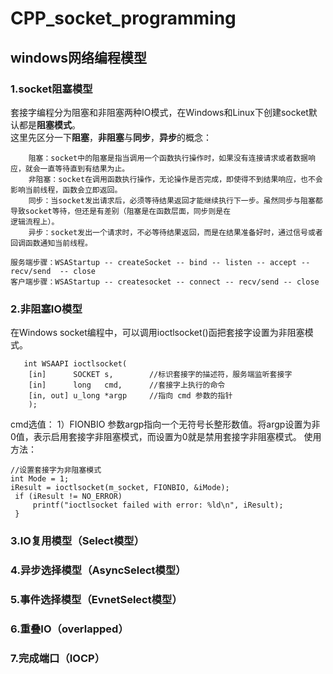 # CPP_socket_programming
## windows网络编程模型
### 1.socket阻塞模型
套接字编程分为阻塞和非阻塞两种IO模式，在Windows和Linux下创建socket默认都是**阻塞模式**。<br/>
这里先区分一下**阻塞**，**非阻塞**与**同步**，**异步**的概念：

        阻塞：socket中的阻塞是指当调用一个函数执行操作时，如果没有连接请求或者数据响应，就会一直等待直到有结果为止。
        非阻塞：socket在调用函数执行操作，无论操作是否完成，即使得不到结果响应，也不会影响当前线程，函数会立即返回。
        同步：当socket发出请求后，必须等待结果返回才能继续执行下一步。虽然同步与阻塞都导致socket等待，但还是有差别（阻塞是在函数层面，同步则是在
    逻辑流程上）。
        异步：socket发出一个请求时，不必等待结果返回，而是在结果准备好时，通过信号或者回调函数通知当前线程。
      
    服务端步骤：WSAStartup -- createSocket -- bind -- listen -- accept -- recv/send  -- close
    客户端步骤：WSAStartup -- createsocket -- connect -- recv/send -- close
    
### 2.非阻塞IO模型
   在Windows socket编程中，可以调用ioctlsocket()函把套接字设置为非阻塞模式。
```
   int WSAAPI ioctlsocket(
    [in]      SOCKET s,        //标识套接字的描述符，服务端监听套接字
    [in]      long   cmd,      //套接字上执行的命令
    [in, out] u_long *argp     //指向 cmd 参数的指针
    );
   ```
   cmd选值： 1）FIONBIO 参数argp指向一个无符号长整形数值。将argp设置为非0值，表示启用套接字非阻塞模式，而设置为0就是禁用套接字非阻塞模式。
   使用方法：
   ```
   //设置套接字为非阻塞模式
   int Mode = 1;
   iResult = ioctlsocket(m_socket, FIONBIO, &iMode);
    if (iResult != NO_ERROR)
        printf("ioctlsocket failed with error: %ld\n", iResult);
    }
   ```
### 3.IO复用模型（Select模型）
### 4.异步选择模型（AsyncSelect模型）
### 5.事件选择模型（EvnetSelect模型）
### 6.重叠IO（overlapped）
### 7.完成端口（IOCP）

